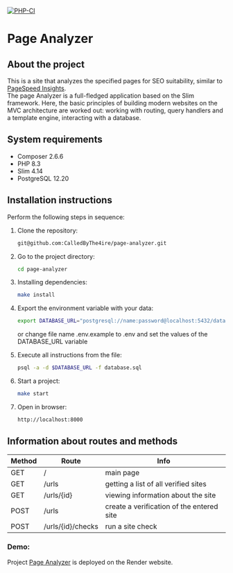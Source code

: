 [![PHP-CI](https://github.com/CalledByThe4ire/page-analyzer/actions/workflows/php-ci.yml/badge.svg)](https://github.com/CalledByThe4ire/page-analyzer/actions/workflows/php-ci.yml)

# Page Analyzer

## About the project

This is a site that analyzes the specified pages for SEO suitability, similar to [PageSpeed Insights](https://pagespeed.web.dev/).  
The page Analyzer is a full-fledged application based on the Slim framework. Here, the basic principles of building modern websites on the MVC architecture are worked out: working with routing, query handlers and a template engine, interacting with a database.

## System requirements

- Composer 2.6.6
- PHP 8.3
- Slim 4.14
- PostgreSQL 12.20

## Installation instructions

Perform the following steps in sequence:

1. Clone the repository:

    ```bash
    git@github.com:CalledByThe4ire/page-analyzer.git
    ```

2. Go to the project directory:

    ```bash
    cd page-analyzer
    ```

3. Installing dependencies:

    ```bash
    make install
    ```

4. Export the environment variable with your data:

    ```bash
    export DATABASE_URL="postgresql://name:password@localhost:5432/database"
    ```
   or change file name .env.example to .env and set the values ​​of the DATABASE_URL variable

5. Execute all instructions from the file:

    ```bash
    psql -a -d $DATABASE_URL -f database.sql
    ```

6. Start a project:

    ```bash
    make start
    ```

7. Open in browser:

    ```bash
    http://localhost:8000
    ```

## Information about routes and methods

| Method  | Route              | Info                                       |
|---------|--------------------|--------------------------------------------|
| GET     | /                  | main page                                  |
| GET     | /urls              | getting a list of all verified sites       |
| GET     | /urls/{id}         | viewing information about the site         |
| POST    | /urls              | create a verification of the entered site  |
| POST    | /urls/{id}/checks  | run a site check                           |

### Demo:

Project [Page Analyzer](https://page-analyzer-s23b.onrender.com/) is deployed on the Render website.